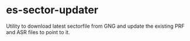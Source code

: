 # es-sector-updater
Utility to download latest sectorfile from GNG and update the existing PRF and ASR files to point to it.
